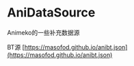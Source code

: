# AniDataSource
Animeko的一些补充数据源

BT源
[https://masofod.github.io/anibt.json](https://masofod.github.io/anibt.json)
